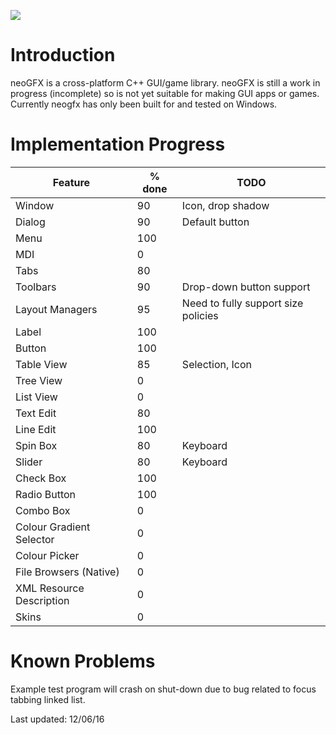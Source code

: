 ![](https://raw.githubusercontent.com/FlibbleMr/neogfx/master/neoGFX.png)

# Introduction
neoGFX is a cross-platform C++ GUI/game library.
neoGFX is still a work in progress (incomplete) so is not yet suitable for making GUI apps or games. Currently neogfx has only been built for and tested on Windows.

# Implementation Progress
Feature                   | % done  |     TODO
--------------------------|---------|-------------------------------------------------------------------------------
Window                    | 90      |     Icon, drop shadow
Dialog                    | 90      |     Default button
Menu                      | 100     | 
MDI                       | 0       |
Tabs                      | 80      |
Toolbars                  | 90      |     Drop-down button support
Layout Managers           | 95      |     Need to fully support size policies
Label                     | 100     |     
Button                    | 100     |     
Table View                | 85      |     Selection, Icon
Tree View                 | 0       |
List View                 | 0       |
Text Edit                 | 80      |
Line Edit                 | 100     |
Spin Box                  | 80      |     Keyboard
Slider                    | 80      |     Keyboard
Check Box                 | 100     |     
Radio Button              | 100     |
Combo Box                 | 0       |
Colour Gradient Selector  | 0       |
Colour Picker             | 0       |
File Browsers (Native)    | 0       |
XML Resource Description  | 0       |
Skins                     | 0       |

# Known Problems
Example test program will crash on shut-down due to bug related to focus tabbing linked list.

Last updated: 12/06/16
